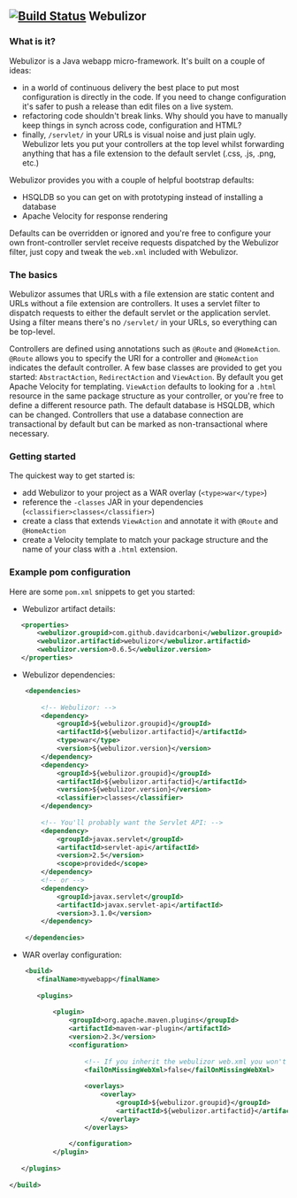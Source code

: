[![Build Status](https://travis-ci.org/davidcarboni/Webulizor.png?branch=master)](https://travis-ci.org/davidcarboni/Webulizor)
Webulizor
----------


### What is it?

Webulizor is a Java webapp micro-framework. It's built on a couple of ideas:
 * in a world of continuous delivery the best place to put most configuration is directly in the code. If you need to change configuration it's safer to push a release than edit files on a live system.
 * refactoring code shouldn't break links. Why should you have to manually keep things in synch across code, configuration and HTML?
 * finally, `/servlet/` in your URLs is visual noise and just plain ugly. Webulizor lets you put your controllers at the top level whilst forwarding anything that has a file extension to the default servlet (.css, .js, .png, etc.) 

Webulizor provides you with a couple of helpful bootstrap defaults:
 * HSQLDB so you can get on with prototyping instead of installing a database
 * Apache Velocity for response rendering
 
Defaults can be overridden or ignored and you're free to configure your own front-controller servlet receive requests dispatched by the Webulizor filter, just copy and tweak the `web.xml` included with Webulizor. 

### The basics

Webulizor assumes that URLs with a file extension are static content and URLs without a file extension are controllers. It uses a servlet filter to dispatch requests to either the default servlet or the application servlet. Using a filter means there's no `/servlet/` in your URLs, so everything can be top-level.

Controllers are defined using annotations such as `@Route` and `@HomeAction`. `@Route` allows you to specify the URI for a controller and `@HomeAction` indicates the default controller. A few base classes are provided to get you started: `AbstractAction`, `RedirectAction` and `ViewAction`. By default you get Apache Velocity for templating. `ViewAction` defaults to looking for a `.html` resource in the same package structure as your controller, or you're free to define a different resource path. The default database is HSQLDB, which can be changed. Controllers that use a database connection are transactional by default but can be marked as non-transactional where necessary.


### Getting started

The quickest way to get started is:
 * add Webulizor to your project as a WAR overlay (`<type>war</type>`)
 * reference the `-classes` JAR in your dependencies (`<classifier>classes</classifier>`)
 * create a class that extends `ViewAction` and annotate it with `@Route` and `@HomeAction`
 * create a Velocity template to match your package structure and the name of your class with a `.html` extension.


### Example pom configuration

Here are some `pom.xml` snippets to get you started:

 * Webulizor artifact details:
  
 ```xml
    <properties>
        <webulizor.groupid>com.github.davidcarboni</webulizor.groupid>
        <webulizor.artifactid>webulizor</webulizor.artifactid>
        <webulizor.version>0.6.5</webulizor.version>
    </properties>
```

 * Webulizor dependencies:

```xml
    <dependencies>
    
        <!-- Webulizor: -->
        <dependency>
            <groupId>${webulizor.groupid}</groupId>
            <artifactId>${webulizor.artifactid}</artifactId>
            <type>war</type>
            <version>${webulizor.version}</version>
        </dependency>
        <dependency>
            <groupId>${webulizor.groupid}</groupId>
            <artifactId>${webulizor.artifactid}</artifactId>
            <version>${webulizor.version}</version>
            <classifier>classes</classifier>
        </dependency>
    
        <!-- You'll probably want the Servlet API: -->
        <dependency>
            <groupId>javax.servlet</groupId>
            <artifactId>servlet-api</artifactId>
            <version>2.5</version>
            <scope>provided</scope>
        </dependency>
        <!-- or -->
        <dependency>
            <groupId>javax.servlet</groupId>
            <artifactId>javax.servlet-api</artifactId>
            <version>3.1.0</version>
        </dependency>
            
    </dependencies>
```

 * WAR overlay configuration:
 
 ```xml
     <build>
        <finalName>mywebapp</finalName>
        
        <plugins>
            
            <plugin>
                <groupId>org.apache.maven.plugins</groupId>
                <artifactId>maven-war-plugin</artifactId>
                <version>2.3</version>
                <configuration>
                    
                    <!-- If you inherit the webulizor web.xml you won't need your own: -->
                    <failOnMissingWebXml>false</failOnMissingWebXml>
                    
                    <overlays>
                        <overlay>
                            <groupId>${webulizor.groupid}</groupId>
                            <artifactId>${webulizor.artifactid}</artifactId>
                        </overlay>
                    </overlays>
                    
                </configuration>
            </plugin>
            
    </plugins>
    
</build>
```
